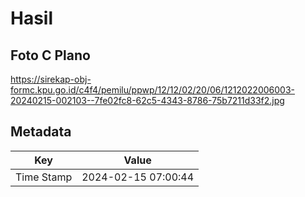 # Hasil

## Foto C Plano

https://sirekap-obj-formc.kpu.go.id/c4f4/pemilu/ppwp/12/12/02/20/06/1212022006003-20240215-002103--7fe02fc8-62c5-4343-8786-75b7211d33f2.jpg


## Metadata

| Key        | Value               |
| ---------- | ------------------- |
| Time Stamp | 2024-02-15 07:00:44 |



